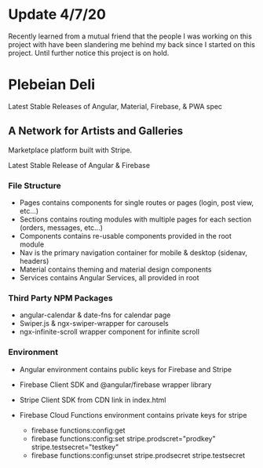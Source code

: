 # Update 4/7/20
Recently learned from a mutual friend that the people I was working on this project with have been slandering me behind my back since I started on this project. Until further notice this project is on hold.

# Plebeian Deli

Latest Stable Releases of Angular, Material, Firebase, & PWA spec

## A Network for Artists and Galleries

Marketplace platform built with Stripe.

Latest Stable Release of Angular & Firebase

### File Structure
- Pages contains components for single routes or pages (login, post view, etc...)
- Sections contains routing modules with multiple pages for each section (orders, messages, etc...)
- Components contains re-usable components provided in the root module
- Nav is the primary navigation container for mobile & desktop (sidenav, headers)
- Material contains theming and material design components
- Services contains Angular Services, all provided in root

### Third Party NPM Packages
- angular-calendar & date-fns for calendar page
- Swiper.js & ngx-swiper-wrapper for carousels
- ngx-infinite-scroll wrapper component for infinite scroll

### Environment
- Angular environment contains public keys for Firebase and Stripe
- Firebase Client SDK and @angular/firebase wrapper library
- Stripe Client SDK from CDN link in index.html

- Firebase Cloud Functions environment contains private keys for stripe
    - firebase functions:config:get
    - firebase functions:config:set stripe.prodscret="prodkey" stripe.testsecret="testkey"
    - firebase functions:config:unset stripe.prodsecret stripe.testsecret
